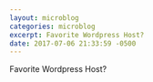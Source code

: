 ```yaml
---
layout: microblog
categories: microblog
excerpt: Favorite Wordpress Host?
date: 2017-07-06 21:33:59 -0500
---
```


Favorite Wordpress Host?